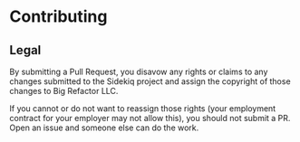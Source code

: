 # Contributing

## Legal

By submitting a Pull Request, you disavow any rights or claims to any changes submitted to the Sidekiq project and assign the copyright of those changes to Big Refactor LLC.

If you cannot or do not want to reassign those rights (your employment contract for your employer may not allow this), you should not submit a PR. Open an issue and someone else can do the work.

